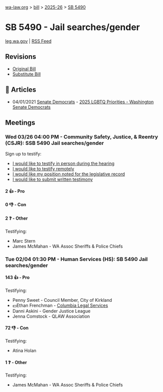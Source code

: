 [wa-law.org](/) > [bill](/bill/) > [2025-26](/bill/2025-26/) > [SB 5490](/bill/2025-26/sb/5490/)

# SB 5490 - Jail searches/gender
[leg.wa.gov](https://app.leg.wa.gov/billsummary?BillNumber=5490&Year=2025&Initiative=false) | [RSS Feed](./rss.xml)

## Revisions
* [Original Bill](1/)
* [Substitute Bill](S/)

## 📰 Articles
* 04/01/2021 [Senate Democrats](/org/senate_democrats/) - [2025 LGBTQ Priorities - Washington Senate Democrats](https://senatedemocrats.wa.gov/lgbtq2025priorities/#:~:text=Senate%20Bill%205490)

## Meetings
### Wed 03/26 04:00 PM - Community Safety, Justice, & Reentry (CSJR): SSB 5490 Jail searches/gender
Sign up to testify:
* [I would like to testify in person during the hearing](https://app.leg.wa.gov/csi/Testifier/Add?chamber=House&mId=33122&aId=166073&caId=26746&tId=1)
* [I would like to testify remotely](https://app.leg.wa.gov/csi/Testifier/Add?chamber=House&mId=33122&aId=166073&caId=26746&tId=2)
* [I would like my position noted for the legislative record](https://app.leg.wa.gov/csi/Testifier/Add?chamber=House&mId=33122&aId=166073&caId=26746&tId=3)
* [I would like to submit written testimony](https://app.leg.wa.gov/csi/Testifier/Add?chamber=House&mId=33122&aId=166073&caId=26746&tId=4)

#### 2 👍 - Pro

#### 0 👎 - Con

#### 2 ❓ - Other
Testifying:
* Marc Stern
* James McMahan - WA Assoc Sheriffs & Police Chiefs

### Tue 02/04 01:30 PM - Human Services (HS): SB 5490 Jail searches/gender
#### 143 👍 - Pro
Testifying:
* Penny Sweet - Council Member,  City of Kirkland
* 💵Ethan Frenchman - [Columbia Legal Services](/org/columbia_legal_services/)
* Danni Askini - Gender Justice League
* Jenna Comstock - QLAW Association

#### 72 👎 - Con
Testifying:
* Atina Holan

#### 1 ❓ - Other
Testifying:
* James McMahan - WA Assoc Sheriffs & Police Chiefs

